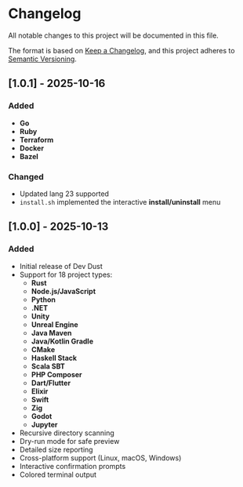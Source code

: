 # Changelog

All notable changes to this project will be documented in this file.

The format is based on [Keep a Changelog](https://keepachangelog.com/en/1.0.0/),
and this project adheres to [Semantic Versioning](https://semver.org/spec/v2.0.0.html).

## [1.0.1] - 2025-10-16

### Added
- **Go**
- **Ruby**
- **Terraform**
- **Docker**
- **Bazel**

### Changed
- Updated lang 23 supported
- `install.sh` implemented the interactive **install/uninstall** menu

## [1.0.0] - 2025-10-13

### Added
- Initial release of Dev Dust
- Support for 18 project types:
  - **Rust**
  - **Node.js/JavaScript**
  - **Python**
  - **.NET**
  - **Unity**
  - **Unreal Engine**
  - **Java Maven**
  - **Java/Kotlin Gradle**
  - **CMake**
  - **Haskell Stack**
  - **Scala SBT**
  - **PHP Composer**
  - **Dart/Flutter**
  - **Elixir**
  - **Swift**
  - **Zig**
  - **Godot**
  - **Jupyter**
- Recursive directory scanning
- Dry-run mode for safe preview
- Detailed size reporting
- Cross-platform support (Linux, macOS, Windows)
- Interactive confirmation prompts
- Colored terminal output
